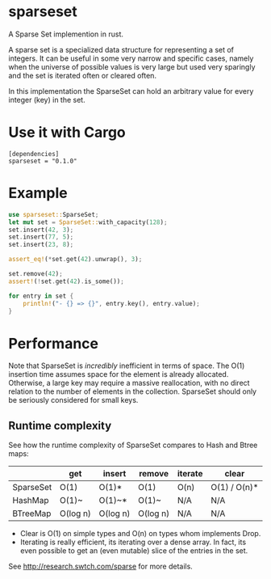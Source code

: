 # sparseset
A Sparse Set implemention in rust.

A sparse set is a specialized data structure for representing a set of integers.
It can be useful in some very narrow and specific cases, namely when the universe of possible
values is very large but used very sparingly and the set is iterated often or cleared often.

In this implementation the SparseSet can hold an arbitrary value for every integer (key) in the set.

# Use it with Cargo

```
[dependencies]
sparseset = "0.1.0"
```

# Example

```rust
use sparseset::SparseSet;
let mut set = SparseSet::with_capacity(128);
set.insert(42, 3);
set.insert(77, 5);
set.insert(23, 8);

assert_eq!(*set.get(42).unwrap(), 3);

set.remove(42);
assert!(!set.get(42).is_some());

for entry in set {
    println!("- {} => {}", entry.key(), entry.value);
}
```

# Performance

Note that SparseSet is *incredibly* inefficient in terms of space. The O(1) insertion time
assumes space for the element is already allocated.  Otherwise, a large key may require a
massive reallocation, with no direct relation to the number of elements in the collection.
SparseSet should only be seriously considered for small keys.

## Runtime complexity

See how the runtime complexity of SparseSet compares to Hash and Btree maps:

|           | get       | insert   | remove   | iterate | clear        |
|-----------|-----------|----------|----------|---------|--------------|
| SparseSet | O(1)      | O(1)*    | O(1)     | O(n)    | O(1) / O(n)* |
| HashMap   | O(1)~     | O(1)~*   | O(1)~    | N/A     | N/A          |
| BTreeMap  | O(log n)  | O(log n) | O(log n) | N/A     | N/A          |

* Clear is O(1) on simple types and O(n) on types whom implements Drop.
* Iterating is really efficient, its iterating over a dense array. In fact, its even possible
to get an (even mutable) slice of the entries in the set.

See http://research.swtch.com/sparse for more details.
